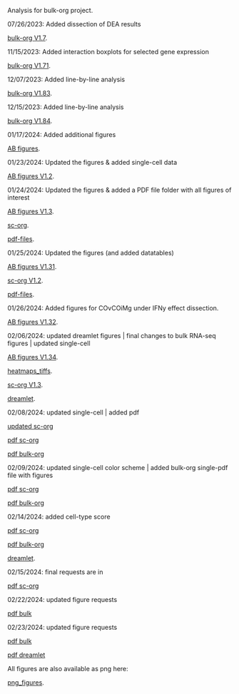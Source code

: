 Analysis for bulk-org project.

07/26/2023: Added dissection of DEA results

[bulk-org V1.7](https://ar-kie.github.io/bulk-org/docs/old/bulk-org-markdown.html). <br/>


11/15/2023: Added interaction boxplots for selected gene expression

[bulk-org V1.71](https://ar-kie.github.io/bulk-org/docs/old/11152023_bulk-org-markdown.html). <br/>


12/07/2023: Added line-by-line analysis

[bulk-org V1.83](https://ar-kie.github.io/bulk-org/docs/old/12072023_bulk-org-markdown.html). <br/>


12/15/2023: Added line-by-line analysis

[bulk-org V1.84](https://ar-kie.github.io/bulk-org/docs/old/12152023_bulk-org-markdown.html). <br/>


01/17/2024: Added additional figures

[AB figures](https://ar-kie.github.io/bulk-org/docs/old/01172024_bulk-org-AB-figures.html). <br/>


01/23/2024: Updated the figures & added single-cell data

[AB figures V1.2](https://ar-kie.github.io/bulk-org/docs/old/01232024_bulk-org-AB-figures.html). <br/>


01/24/2024: Updated the figures & added a PDF file folder with all figures of interest

[AB figures V1.3](https://ar-kie.github.io/bulk-org/docs/old/01242024_bulk-org-AB-figures.html). <br/>

[sc-org](https://ar-kie.github.io/bulk-org/docs/old/01232023_sc-org-figures.html). <br/>

[pdf-files](https://github.com/ar-kie/bulk-org/tree/main/docs/old/01242024_bulk-org-AB-figures_files/figure-latex). <br/>


01/25/2024: Updated the figures (and added datatables)

[AB figures V1.31](https://ar-kie.github.io/bulk-org/docs/01252024_bulk-org-AB-figures.html). <br/>

[sc-org V1.2](https://ar-kie.github.io/bulk-org/docs/01252024_sc-org-figures.html). <br/>

[pdf-files](https://github.com/ar-kie/bulk-org/tree/main/docs/01252024_bulk-org-AB-figures_pdf_files/figure-latex). <br/>


01/26/2024: Added figures for COvCOiMg under IFNy effect dissection.

[AB figures V1.32](https://ar-kie.github.io/bulk-org/docs/01262024_bulk-org-AB-figures.html). <br/>


02/06/2024: updated dreamlet figures | final changes to bulk RNA-seq figures | updated single-cell

[AB figures V1.34](https://ar-kie.github.io/bulk-org/docs/02062024_bulk-org-AB-figures.html). <br/>

[heatmaps_tiffs](https://github.com/ar-kie/bulk-org/tree/main/docs/tiff_plots/tiff). <br/>

[sc-org V1.3](https://ar-kie.github.io/bulk-org/docs/02052024_sc-org-figures.html). <br/>

[dreamlet](https://github.com/ar-kie/bulk-org/tree/main/docs/dreamlet_plots/tiff). <br/>

02/08/2024: updated single-cell | added pdf

[updated sc-org](https://ar-kie.github.io/bulk-org/docs/02082024_sc-org-figures-1.30.html)

[pdf sc-org](https://ar-kie.github.io/bulk-org/docs/02082024_sc-org-figures-to-pdf.pdf)

[pdf bulk-org](https://github.com/ar-kie/bulk-org/tree/main/docs/02062024_bulk-org-AB-figures_pdf_files/figure-latex)


02/09/2024: updated single-cell color scheme | added bulk-org single-pdf file with figures

[pdf sc-org](https://ar-kie.github.io/bulk-org/docs/02092024_sc-org-pdf-figures.pdf)

[pdf bulk-org](https://ar-kie.github.io/bulk-org/docs/02092024_bulk-org-AB-figures_pdf.pdf)

02/14/2024: added cell-type score

[pdf sc-org](https://ar-kie.github.io/bulk-org/docs/02142024_sc-org-figures-to-pdf.pdf)

[pdf bulk-org](https://ar-kie.github.io/bulk-org/docs/02142024_bulk-org-AB-figures_pdf.pdf)

[dreamlet](https://github.com/ar-kie/bulk-org/tree/main/docs/dreamlet_plots/02092024_tiff). <br/>

02/15/2024: final requests are in

[pdf sc-org](https://ar-kie.github.io/bulk-org/docs/02152024_sc-org-figures-to-pdf.pdf)

02/22/2024: updated figure requests

[pdf bulk](https://ar-kie.github.io/bulk-org/docs/02222024_bulk-org-AB-figures_pdf.pdf)

02/23/2024: updated figure requests

[pdf bulk](https://ar-kie.github.io/bulk-org/docs/02232024_bulk-org-AB-figures_pdf.pdf)

[pdf dreamlet](https://github.com/ar-kie/bulk-org/tree/main/docs/dreamlet_plots/02232024_pdf)


All figures are also available as png here:

[png_figures](https://github.com/ar-kie/bulk-org/tree/main/docs/02062024_bulk-org-AB-figures_files/figure-html). <br/>



